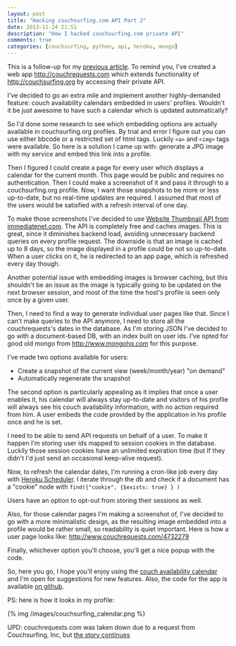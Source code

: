 ```yaml
---
layout: post
title: "Hacking couchsurfing.com API Part 2"
date: 2013-11-24 21:51
description: "How I hacked couchsurfing.com private API"
comments: true
categories: [couchsurfing, python, api, heroku, mongo]
---
```


This is a follow-up for my [previous article](/blog/2013/11/17/hacking-couchsurfing-dot-org-api/). To remind you, I've created a web app <http://couchrequests.com> which extends functionality of <http://couchsurfing.org> by accessing their private API.

I've decided to go an extra mile and implement another highly-demanded feature: couch availability calendars embedded in users' profiles. Wouldn't it be just awesome to have such a calendar which is updated automatically?

<!--more-->

So I'd done some research to see which embedding options are actually available in couchsurfing.org profiles. By trial and error I figure out you can use either bbcode or a restricted set of html tags. Luckily ```<a>``` and ```<img>``` tags were available. So here is a solution I came up with: generate a JPG image with my service and embed this link into a profile.

Then I figured I could create a page for every user which displays a calendar for the current month. This page would be public and requires no authentication. Then I could make a screenshot of it and pass it through to a couchsurfing.org profile. Now, I want those snapshots to be more or less up-to-date, but no real-time updates are required. I assumed that most of the users would be satisfied with a refresh interval of one day.

To make those screenshots I've decided to use [Website Thumbnail API from immediatenet.com](http://immediatenet.com/thumbnail_api.html). The API is completely free and caches images. This is great, since it diminishes backend load, avoiding unnecessary backend queries on every profile request. The downside is that an image is cached up to 8 days, so the image displayed in a profile could be not so up-to-date. When a user clicks on it, he is redirected to an app page, which is refreshed every day though.

Another potential issue with embedding images is browser caching, but this shouldn't be an issue as the image is typically going to be updated on the next browser session, and most of the time the host's profile is seen only once by a given user.

Then, I need to find a way to generate individual user pages like that. Since I can't make queries to the API anymore, I need to store all the couchrequests's dates in the database. As I'm storing JSON I've decided to go with a document-based DB, with an index built on user ids. I've opted for good old mongo from <http://www.mongohq.com> for this purpose.

I've made two options available for users:

* Create a snapshot of the current view (week/month/year) "on demand"
* Automatically regenerate the snapshot

The second option is particularly appealing as it implies that once a user enables it, his calendar will always stay up-to-date and visitors of his profile will always see his couch availability information, with no action required from him. A user embeds the code provided by the application in his profile once and he is set.

I need to be able to send API requests on behalf of a user. To make it happen I'm storing user ids mapped to session cookies in the database. Luckily those session cookies have an unlimited expiration time (but If they didn't I'd just send an occasional keep-alive request).

Now, to refresh the calendar dates, I'm running a cron-like job every day with [Heroku Scheduler](https://devcenter.heroku.com/articles/scheduler). I iterate through the db and check if a document has a "cookie" node  with `find({"cookie", {$exists: true} } )`

Users have an option to opt-out from storing their sessions as well.

Also, for those calendar pages I'm making a screenshot of, I've decided to go with a more minimalistic design, as the resulting image embedded into a profile would be rather small, so readability is quiet important. Here is how a user page looks like: <http://www.couchrequests.com/4732279>

Finally, whichever option you'll choose, you'll get a nice popup with the code.

So, here you go, I hope you'll enjoy using the [couch availability calendar](http://couchrequests.com) and I'm open for suggestions for new features. Also, the code for the app is available [on github](https://github.com/nderkach/couchsurfing-calendar).

PS: here is how it looks in my profile:

{% img /images/couchsurfing_calendar.png %}

UPD: couchrequests.com was taken down due to a request from Couchsurfing, Inc, but [the story continues](http://www.toptal.com/back-end/reverse-engineering-the-private-api-hacking-your-couch)